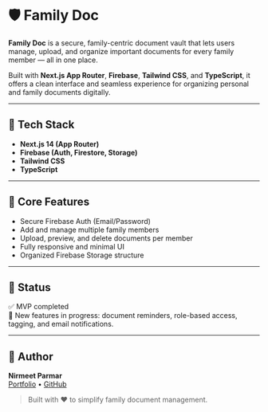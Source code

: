 # 🛡️ Family Doc

**Family Doc** is a secure, family-centric document vault that lets users manage, upload, and organize important documents for every family member — all in one place.

Built with **Next.js App Router**, **Firebase**, **Tailwind CSS**, and **TypeScript**, it offers a clean interface and seamless experience for organizing personal and family documents digitally.

---

## 🔧 Tech Stack

- **Next.js 14 (App Router)**
- **Firebase (Auth, Firestore, Storage)**
- **Tailwind CSS**
- **TypeScript**

---

## 🎯 Core Features

- Secure Firebase Auth (Email/Password)
- Add and manage multiple family members
- Upload, preview, and delete documents per member
- Fully responsive and minimal UI
- Organized Firebase Storage structure

---

## 📌 Status

✅ MVP completed  
🚧 New features in progress: document reminders, role-based access, tagging, and email notifications.

---

## 👤 Author

**Nirmeet Parmar**  
[Portfolio](https://nirmee21t.vercel.app) • [GitHub](https://github.com/nirmeet47)

> Built with ❤️ to simplify family document management.
